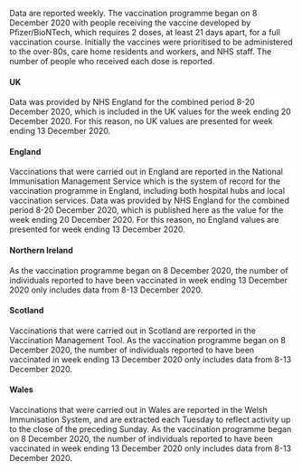 Data are reported weekly. The vaccination programme began on 8 December 2020 with people receiving the vaccine developed
by Pfizer/BioNTech, which requires 2 doses, at least 21 days apart, for a full vaccination course. Initially the vaccines were prioritised to be administered to the over-80s, care home residents and workers, and NHS staff. The number of people who received each dose is reported.

#### UK

Data was provided by NHS England for the combined period 8-20 December 2020, which is included in the UK values for the week ending 20 December 2020. For this reason, no UK values are presented for week ending 13 December 2020.

#### England

Vaccinations that were carried out in England are reported in the National Immunisation Management Service which is the system of record for the vaccination programme in England, including both hospital hubs and local vaccination services. Data was provided by NHS England for the combined period 8-20 December 2020, which is published here as the value for the week ending 20 December 2020. For this reason, no England values are presented for week ending 13 December 2020.

#### Northern Ireland

As the vaccination programme began on 8 December 2020, the number of individuals reported to have been vaccinated in week ending 13
December 2020 only includes data from 8-13 December 2020.
#### Scotland

Vaccinations that were carried out in Scotland are rerported in the Vaccination Management Tool. As the vaccination programme began on 8 December 2020, the number of individuals reported to have been vaccinated in week ending 13
December 2020 only includes data from 8-13 December 2020.

#### Wales

Vaccinations that were carried out in Wales are reported in the Welsh Immunisation System, and are extracted each Tuesday to reflect activity up to the close of the preceding Sunday. As the vaccination programme began on 8 December 2020, the number of individuals reported to have been vaccinated in week ending 13 December 2020 only includes data from 8-13 December 2020.